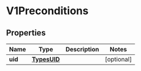 
# V1Preconditions

## Properties
Name | Type | Description | Notes
------------ | ------------- | ------------- | -------------
**uid** | [**TypesUID**](TypesUID.md) |  |  [optional]



